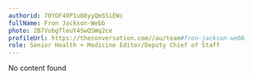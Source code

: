 ```yaml
---
authorid: 70YOF49P1u88yyQmSSiEWc
fullName: Fron Jackson-Webb
photo: 2B7VobgTleuY4SwQSWq2ce
profileUrl: https://theconversation.com//au/team#fron-jackson-webb
role: Senior Health + Medicine Editor/Deputy Chief of Staff
---
```

No content found